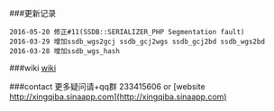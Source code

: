 
###更新记录
```
2016-05-20 修正#11(SSDB::SERIALIZER_PHP Segmentation fault)
2016-03-29 增加ssdb_wgs2gcj ssdb_gcj2wgs ssdb_gcj2bd ssdb_wgs2bd
2016-03-28 增加ssdb_wgs_hash
```

###wiki
[wiki](https://github.com/jonnywang/phpssdb/wiki)

###contact
更多疑问请+qq群 233415606 or [website http://xingqiba.sinaapp.com](http://xingqiba.sinaapp.com)
